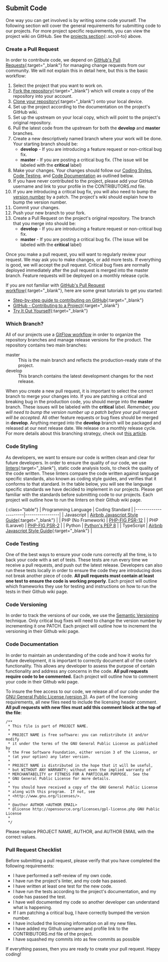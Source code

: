 ## Submit Code

One way you can get involved is by writing some code yourself.  The following section will cover the general requirements for submitting code to our projects.  For more project specific requirements, you can view the project wiki on GitHub. See the [projects section](#projects){:.scroll-to} above.

### Create a Pull Request

In order to contribute code, we depend on [GitHub's Pull Requests](https://docs.github.com/en/github/collaborating-with-issues-and-pull-requests/about-pull-requests){:target="_blank"} for managing change requests from our community.  We will not explain this in detail here, but this is the basic workflow:

1. Select the project that you want to work on.
2. [Fork the repository](https://docs.github.com/en/github/getting-started-with-github/fork-a-repo){:target="_blank"} which will create a copy of the repository into your account.
3. [Clone your repository](https://docs.github.com/en/github/creating-cloning-and-archiving-repositories/cloning-a-repository){:target="_blank"} onto your local device.
4. Set up the project according to the documentation on the project's GitHub wiki.
5. Set up the upstream on your local copy, which will point to the project's original repository.
6. Pull the latest code from the upstream for both the **develop** and **master** branches.
7. Create a new descriptively named branch where your work will be done.  Your starting branch should be:
    - **develop** - If you are introducing a feature request or non-critical bug fix.
    - **master** - If you are posting a critical bug fix. (The issue will be labeled with the **critical** label)
8. Make your changes.  Your changes should follow our [Coding Styles](#code-styling), [Code Testing](#code-testing), and [Code Documentation](#code-documentation) as outlined below.
9. If you have never contributed to the project, please add your GitHub username and link to your profile in the CONTRIBUTORS.md file.
10. If you are introducing a critical bug fix, you will also need to bump the [version number](#code-versioning) by a patch.  The project's wiki should explain how to bump the version number.
11. Commit your changes.
12. Push your new branch to your fork.
13. Create a Pull Request on the project's original repository.  The branch that you merge into should be:
    - **develop** - If you are introducing a feature request or non-critical bug fix.
    - **master** - If you are posting a critical bug fix. (The issue will be labeled with the **critical** label)

Once you make a pull request, you will want to regularly review your request.  We may ask you to make changes, or add more tests.  If everything is good, we will accept the pull request.  Critical bug fixes are normally deployed immediately after the pull request is merged into the master branch.  Feature requests will be deployed on a monthly release cycle.

If you are not familiar with [GitHub's Pull Request workflow](https://docs.github.com/en/github/collaborating-with-issues-and-pull-requests/about-pull-requests){:target="_blank"}, here are some great tutorials to get you started:

- [Step-by-step guide to contributing on GitHub](https://www.dataschool.io/how-to-contribute-on-github/){:target="_blank"}
- [GitHub - Contributing to a Project](https://git-scm.com/book/en/v2/GitHub-Contributing-to-a-Project){:target="_blank"}
- [Try It Out Yourself](https://github.com/firstcontributions/first-contributions){:target="_blank"}

### Which Branch?

All of our projects use a [GitFlow workflow](https://nvie.com/posts/a-successful-git-branching-model/) in order to organize the repository branches and manage release versions for the product.  The repository contains two main branches:

<dl class="row">
    <dt class="col-xl-1 col-sm-2">master</dt>
    <dd class="col-xl-11 col-sm-10">This is the main branch and reflects the production-ready state of the project.</dd>
    <dt class="col-xl-1 col-sm-2">develop</dt>
    <dd class="col-xl-11 col-sm-10">This branch contains the latest development changes for the next release.</dd>
</dl>

When you create a new pull request, it is important to select the correct branch to merge your changes into.  If you are patching a critical and breaking bug in the production code, you should merge into the **master** branch.  These issues will be labeled with the **critical** label.  *Remember, you will need to bump the version number up a patch before your pull request will be accepted.*  All other feature requests or bug fixes should be merged in **develop**.  Anything merged into the **develop** branch will be packaged and released at our next release date.  We release on a monthly release cycle.  For more details about this branching strategy, check out [this article](https://nvie.com/posts/a-successful-git-branching-model/).

### Code Styling

As developers, we want to ensure our code is written clean and clear for future developers.  In order to ensure the quality of our code, we use [linters](https://en.wikipedia.org/wiki/Lint_(software)){:target="_blank"}, static code analysis tools, to check the quality of the code written.  These linters compare the code written against language specific standards, also known as coding style guides, and verifies that it conforms to that standard.  In the table below, you will see the language specific standards we have decided to implement in our projects.  Please get familiar with the standards before submitting code to our projects.  Each project will outline how to run the linters on their Github wiki page.

{:class="table"}
| Programming Language | Coding Standard |
|----------------------|-----------------|
| Javascript | [Airbnb Javascript Style Guide](https://github.com/airbnb/javascript){:target="_blank"} |
| PHP (No Framework) | [PHP-FIG PSR-12](https://www.php-fig.org/psr/psr-12/) |
| PHP (Laravel) | [PHP-FIG PSR-2](https://www.php-fig.org/psr/psr-2/) |
| Python | [Python's PEP 8](https://www.python.org/dev/peps/pep-0008/) |
| TypeScript | [Airbnb Javascript Style Guide](https://github.com/airbnb/javascript){:target="_blank"} |


### Code Testing

One of the best ways to ensure your code runs correctly all the time, is to back your code with a set of tests.  These tests are run every time we receive a pull requests, and push out the latest release.  Developers can also run these tests locally in order to ensure the code they are introducing does not break another piece of code.  **All pull requests must contain at least one test to ensure the code is working properly**.  Each project will outline which frameworks they use for testing and instructions on how to run the tests in their Github wiki page.

### Code Versioning

In order to track the versions of our code, we use the [Semantic Versioning](https://semver.org/) technique.  Only critical bug fixes will need to change the version number by incrementing it one PATCH.  Each project will outline how to increment the versioning in their Github wiki page.

### Code Documentation

In order to maintain an understanding of the code and how it works for future development, it is important to correctly document all of the code’s functionality. This allows any developer to assess the purpose of certain functionality and address any concerns in the code.  **All pull requests require code to be commented.**  Each project will outline how to comment your code in their Github wiki page.

To insure the free access to our code, we release all of our code under the [GNU General Public License (version 3)](http://www.gnu.org/licenses/gpl-3.0-standalone.html).  As part of the licensing requirements, all new files need to include the licensing header comment.  **All pull requests with new files must add this comment block at the top of the file**:

```
/**
 * This file is part of PROJECT NAME.
 *
 * PROJECT NAME is free software: you can redistribute it and/or modify
 * it under the terms of the GNU General Public License as published by
 * the Free Software Foundation, either version 3 of the License, or
 * (at your option) any later version.
 *
 * PROJECT NAME is distributed in the hope that it will be useful,
 * but WITHOUT ANY WARRANTY; without even the implied warranty of
 * MERCHANTABILITY or FITNESS FOR A PARTICULAR PURPOSE.  See the
 * GNU General Public License for more details.
 *
 * You should have received a copy of the GNU General Public License
 * along with this program.  If not, see
 * <http://www.gnu.org/licenses/>.
 *
 * @author AUTHOR <AUTHOR EMAIL>
 * @license http://opensource.org/licenses/gpl-license.php GNU Public License
 *
 */
```

Please replace PROJECT NAME, AUTHOR, and AUTHOR EMAIL with the correct values.

### Pull Request Checklist

Before submitting a pull request, please verify that you have completed the following requirements:

- I have performed a self-review of my own code.
- I have run the project's linter, and my code has passed.
- I have written at least one test for the new code.
- I have run the tests according to the project's documentation, and my code has passed the test.
- I have well documented my code so another developer can understand what is happening.
- If I am patching a critical bug, I have correctly bumped the version number.
- I have included the licensing information on all my new files.
- I have added my Github username and profile link to the CONTRIBUTORS.md file of the project.
- I have squashed my commits into as few commits as possible

If everything passes, then you are ready to create your pull request.  Happy coding!
